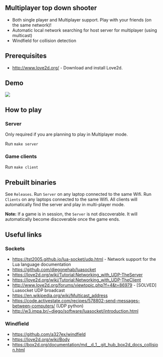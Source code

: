## Multiplayer top down shooter

- Both single player and Multiplayer support. Play with your friends (on the same network)!
- Automatic local network searching for host server for multiplayer (using multicast)
- Windfield for collision detection

## Prerequisites

- http://www.love2d.org/ - Download and install Love2d.

## Demo
![](https://github.com/prashantgupta24/lua-top-down-multiplayer/blob/main/demo.gif)

## How to play

### Server

Only required if you are planning to play in Multiplayer mode.

Run `make server`

### Game clients

Run `make client`

## Prebuilt binaries

See `Releases`. Run `Server` on any laptop connected to the same Wifi. Run `Clients` on any laptops connected to the same Wifi. All clients will automatically find the server and play in multi-player mode.

**Note:** If a game is in session, the `Server` is not discoverable. It will automatically become discoverable once the game ends.

## Useful links

### Sockets

- https://tst2005.github.io/lua-socket/udp.html - Network support for the Lua language documentation
- https://github.com/diegonehab/luasocket
- https://love2d.org/wiki/Tutorial:Networking_with_UDP-TheServer
- https://love2d.org/wiki/Tutorial:Networking_with_UDP-TheClient
- http://www.love2d.org/forums/viewtopic.php?f=4&t=86979 - [SOLVED] Luasocket UDP broadcast
- https://en.wikipedia.org/wiki/Multicast_address
- https://code.activestate.com/recipes/578802-send-messages-between-computers/ (UDP python)
- http://w3.impa.br/~diego/software/luasocket/introduction.html

### Windfield

- https://github.com/a327ex/windfield
- https://love2d.org/wiki/Body
- https://box2d.org/documentation/md__d_1__git_hub_box2d_docs_collision.html
